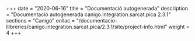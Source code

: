 +++
date        = "2020-06-16"
title       = "Documentació autogenerada"
description = "Documentació autogenerada canigo.integration.sarcat.pica 2.3.1"
sections    = "Canigó"
enllac		= "/documentacio-llibreries/canigo.integration.sarcat.pica/2.3.1/site/project-info.html"
weight      = 4
+++
